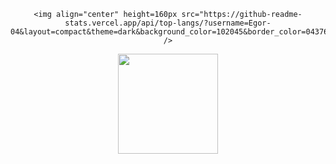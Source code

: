 <div align="center">
   <div>
    
    <img align="center" height=160px src="https://github-readme-stats.vercel.app/api/top-langs/?username=Egor-04&layout=compact&theme=dark&background_color=102045&border_color=04376C&title_color=94C5FF&text_color=94C5FF" />
      
  <img align="center" height=160px src="https://github-readme-stats.vercel.app/api?username=Egor-04&show_icons=true&theme=dark&text_color=94C5FF&border_color=04376C&ring_color=0074FF&background_color=102045&title_color=94C5FF&icon_color=0074FF" />
  </div>
</div>

<!--
**Egor-04/Egor-04** is a ✨ _special_ ✨ repository because its `README.md` (this file) appears on your GitHub profile.

Here are some ideas to get you started:

- 🔭 I’m currently working on ...
- 🌱 I’m currently learning ...
- 👯 I’m looking to collaborate on ...
- 🤔 I’m looking for help with ...
- 💬 Ask me about ...
- 📫 How to reach me: ...
- 😄 Pronouns: ...
- ⚡ Fun fact: ...
-->
